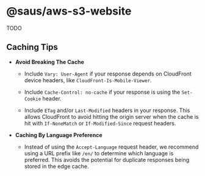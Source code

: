 # @saus/aws-s3-website

TODO

## Caching Tips

- **Avoid Breaking The Cache**

  - Include `Vary: User-Agent` if your response depends on CloudFront device headers, like `CloudFront-Is-Mobile-Viewer`.

  - Include `Cache-Control: no-cache` if your response is using the `Set-Cookie` header.

  - Include `ETag` and/or `Last-Modified` headers in your response. This allows CloudFront to avoid hitting the origin server when the cache is hit with `If-NoneMatch` or `If-Modified-Since` request headers.

- **Caching By Language Preference**

  - Instead of using the `Accept-Language` request header, we recommend using a URL prefix like `/en/` to determine which language is preferred. This avoids the potential for duplicate responses being stored in the edge cache.
